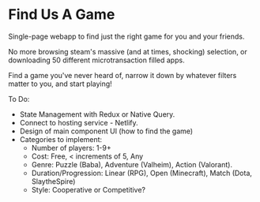 # Find Us A Game

Single-page webapp to find just the right game for you and your friends. 

No more browsing steam's massive (and at times, shocking) selection, 
or downloading 50 different microtransaction filled apps.

Find a game you've never heard of, narrow it down by whatever filters matter to you, and start playing!

To Do: 
- State Management with Redux or Native Query.
- Connect to hosting service - Netlify.
- Design of main component UI (how to find the game)
- Categories to implement:
    - Number of players: 1-9+
    - Cost:  Free, < increments of 5, Any
    - Genre: Puzzle (Baba), Adventure (Valheim), Action (Valorant).
    - Duration/Progression: Linear (RPG), Open (Minecraft), Match (Dota, SlaytheSpire)
    - Style: Cooperative or Competitive?

